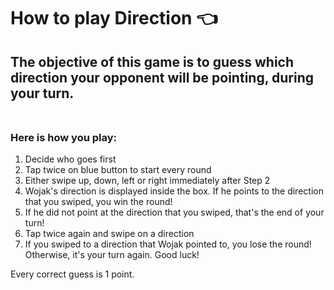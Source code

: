 # How to play Direction :point_left:

## The objective of this game is to guess which direction your opponent will be pointing, during your turn.<br><br/>

### **Here is how you play:**
1. Decide who goes first
3. Tap twice on blue button to start every round
3. Either swipe up, down, left or right immediately after Step 2
4. Wojak's direction is displayed inside the box. If he points to the direction that you swiped, you win the round!
5. If he did not point at the direction that you swiped, that's the end of your turn!
6. Tap twice again and swipe on a direction
7. If you swiped to a direction that Wojak pointed to, you lose the round!
Otherwise, it's your turn again. Good luck!

Every correct guess is 1 point.